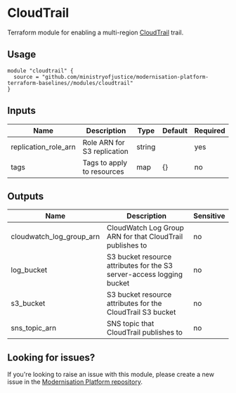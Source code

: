 # CloudTrail

Terraform module for enabling a multi-region [CloudTrail](https://docs.aws.amazon.com/cloudtrail/) trail.

## Usage

```
module "cloudtrail" {
  source = "github.com/ministryofjustice/modernisation-platform-terraform-baselines//modules/cloudtrail"
}
```

## Inputs
| Name | Description | Type | Default | Required |
|------|-------------|------|---------|----------|
| replication_role_arn | Role ARN for S3 replication | string | | yes |
| tags | Tags to apply to resources | map | {} | no |

## Outputs
| Name | Description | Sensitive |
|------|-------------|-----------|
| cloudwatch_log_group_arn | CloudWatch Log Group ARN for that CloudTrail publishes to | no |
| log_bucket | S3 bucket resource attributes for the S3 server-access logging bucket | no |
| s3_bucket | S3 bucket resource attributes for the CloudTrail S3 bucket | no |
| sns_topic_arn | SNS topic that CloudTrail publishes to | no |

## Looking for issues?
If you're looking to raise an issue with this module, please create a new issue in the [Modernisation Platform repository](https://github.com/ministryofjustice/modernisation-platform/issues).
